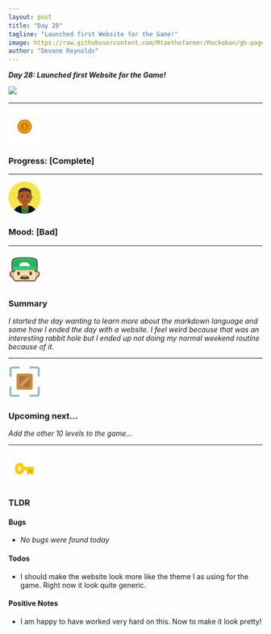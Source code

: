 ```yaml
---
layout: post
title: "Day 28"
tagline: "Launched first Website for the Game!"
image: https://raw.githubusercontent.com/Mtaethefarmer/Rockoban/gh-pages/assets/gifs/Day28.gif
author: "Devone Reynolds"
---
```


***Day 28: Launched first Website for the Game!***

![](https://raw.githubusercontent.com/Mtaethefarmer/Rockoban/gh-pages/assets/gifs/Day28.gif)

---
![](https://raw.githubusercontent.com/Mtaethefarmer/Rockoban/gh-pages/assets/icons/coin.png "coin") 
### **Progress: [Complete]**

---
![](https://raw.githubusercontent.com/Mtaethefarmer/Rockoban/gh-pages/assets/icons/mood/bad.png "great face") 
### **Mood: [Bad]**

---
![](https://raw.githubusercontent.com/Mtaethefarmer/Rockoban/gh-pages/assets/icons/face.png "face") 
### **Summary**
*I started the day wanting to learn more about the markdown language and some how I ended the day with a website. I feel weird because that was an interesting rabbit hole but I ended up not doing my normal weekend routine because of it.*

---
![](https://raw.githubusercontent.com/Mtaethefarmer/Rockoban/gh-pages/assets/icons/next_goal.png "crate") 
### **Upcoming next...**
*Add the other 10 levels to the game...*

---
![](https://raw.githubusercontent.com/Mtaethefarmer/Rockoban/gh-pages/assets/icons/key.png "key") 
### **TLDR**

#### **Bugs**

* *No bugs were found today*

#### **Todos**

* I should make the website look more like the theme I as using for the game. Right now it look quite generic.

#### **Positive Notes**

* I am happy to have worked very hard on this. Now to make it look pretty!